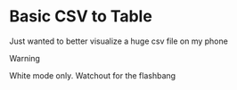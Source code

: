 # Basic CSV to Table

Just wanted to better visualize a huge csv file on my phone

> [!WARNING]
> White mode only. Watchout for the flashbang
